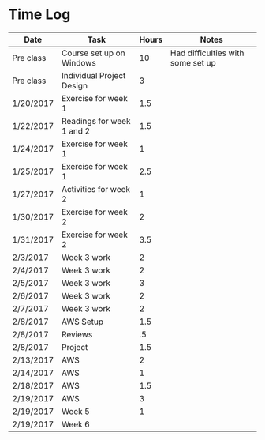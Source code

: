 # Time Log

| Date | Task | Hours | Notes|
|------|------|-------|------|
| Pre class | Course set up on Windows | 10 | Had difficulties with some set up |
| Pre class | Individual Project Design | 3 |   | 
| 1/20/2017 | Exercise for week 1 | 1.5 |   | 
| 1/22/2017 | Readings for week 1 and 2 | 1.5 |   | 
| 1/24/2017 | Exercise for week 1 | 1 |   | 
| 1/25/2017 | Exercise for week 1 | 2.5 |   | 
| 1/27/2017 | Activities for week 2 | 1 |   | 
| 1/30/2017 | Exercise for week 2 | 2 |   | 
| 1/31/2017 | Exercise for week 2 | 3.5 |   | 
| 2/3/2017 | Week 3 work | 2 |   | 
| 2/4/2017 | Week 3 work | 2 |   | 
| 2/5/2017 | Week 3 work | 3 |   | 
| 2/6/2017 | Week 3 work | 2 |   | 
| 2/7/2017 | Week 3 work | 2 |   | 
| 2/8/2017 | AWS Setup | 1.5 |   |
| 2/8/2017 | Reviews |.5 |   |  
| 2/8/2017 | Project | 1.5 |   |
| 2/13/2017 | AWS | 2 |   |  
| 2/14/2017 | AWS | 1 |   | 
| 2/18/2017 | AWS | 1.5 |   |
| 2/19/2017 | AWS | 3 |   | 
| 2/19/2017 | Week 5 | 1 |   |  
| 2/19/2017 | Week 6 |  |   |